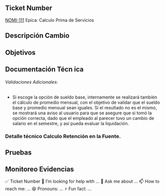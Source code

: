 ## Ticket Number
[NOMI-111](http://#) Epica: Calculo Prima de Servicios

## Descripción Cambio

## Objetivos

## Documentación Técn   ica

###### Validaciones Adicionales:
* Si escoge la opción de sueldo base, internamente se realizará también el cálculo de promedio mensual, con el objetivo de validar que el sueldo base y promedio mensual sean iguales. Si el resultado no es el mismo, se mostrará una aviso al usuario para que se asegure que si tomó la opción correcta, dado que el empleado al parecer tuvo un cambio de salario en el semestre, y así pueda evaluar la liquidación.

### Detalle técnico Calculo Retención en la Fuente.

## Pruebas

## Monitoreo Evidencias

✅ Ticket Number
🤔 I’m looking for help with ...
💬 Ask me about ...
📫 How to reach me: ...
😄 Pronouns: ...
⚡ Fun fact: ...